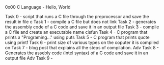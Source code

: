 0x00 C Language - Hello, World

Task 0 - script that runs a C file through the preprocessor and save the result in file c
Task 1 - compile a C file but does not link
Task 2 - generates the assembly code of a C code and save it in an output file
Task 3 - compile a C file and create an executable name cisfun
Task 4 - C program that prints a "Programing..." using puts
Task 5 - C program that prints quote using printf
Task 6 - print size of various types on the coputer it is compiled on 
Task 7 - blog post that explains all the steps of compilation.
Adv Task 8 - Generates the assebly code (intel syntax) of a C code and save it in an output file
Adv Task 9 -